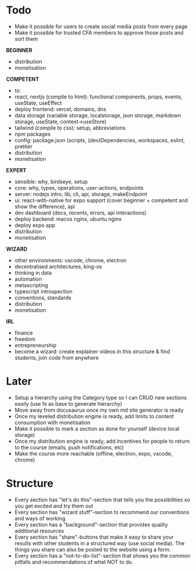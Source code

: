 # Todo

- Make it possible for users to create social media posts from every page
- Make it possible for trusted CFA members to approve those posts and sort them

**BEGINNER**

- distribution
- monetisation

**COMPETENT**

- ts:
- react, nextjs (compile to html): functional components, props, events, useState, useEffect
- deploy frontend: vercel, domains, dns
- data storage (variable storage, localstorage, json storage, markdown storage, useState, context->useStore)
- tailwind (compile to css): setup, abbreviations
- npm packages
- config: package.json (scripts, (dev)Dependencies, workspaces, eslint, prettier
- distribution
- monetisation

**EXPERT**

- sensible: why, birdseye, setup
- core: why, types, operations, user-actions, endpoints
- server: nodejs intro, lib, cli, api, storage, makeEndpoint
- ui: react-with-native for expo support (cover beginner + competent and show the difference), api
- dev dashboard (docs, recents, errors, api interactions)
- deploy backend: macos nginx, ubuntu nginx
- deploy expo app
- distribution
- monetisation

**WIZARD**

- other environments: vscode, chrome, electron
- decentralised architectures, king-os
- thinking in data
- automation
- metascripting
- typescript introspection
- conventions, standards
- distribution
- monetisation

**IRL**

- finance
- freedom
- entrepreneurship
- become a wizard: create explainer videos in this structure & find students, join code from anywhere

# Later

- Setup a hierarchy using the Category type so I can CRUD new sections easily (use fs as base to generate hierarchy)
- Move away from docusaurus once my own md site generator is ready
- Once my leveled distribution engine is ready, add limits to content consumption with monetisation
- Make it possible to mark a section as done for yourself (device local storage)
- Once my distribution engine is ready, add incentives for people to return to the course (emails, push notifications, etc)
- Make the course more reachable (offline, electron, expo, vscode, chrome)

# Structure

- Every section has "let's do this"-section that tells you the possibilities so you get excited and try them out
- Every section has "wizard stuff"-section to recommend our conventions and ways of working.
- Every section has a "background"-section that provides quality additional resources
- Every section has "share"-buttons that make it easy to share your results with other students in a structured way (use social media). The things you share can also be posted to the website using a form.
- Every section has a "not-to-do-list"-section that shows you the common pitfalls and recommendations of what NOT to do.
